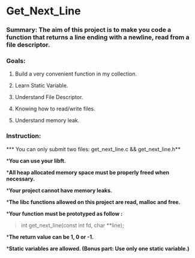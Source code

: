 
# Get_Next_Line

### Summary: The aim of this project is to make you code a function that returns a line ending with a newline, read from a file descriptor.

### Goals:

1. Build a very convenient function in my collection.

2. Learn Static Variable.

3. Understand File Descriptor.

4. Knowing how to read/write files.

5. Understand memory leak.

### Instruction:

*** You can only submit two files: get_next_line.c && get_next_line.h**

***You can use your libft.**

***All heap allocated memory space must be properly freed when necessary.**

***Your project cannot have memory leaks.**

***The libc functions allowed on this project are read, malloc and free.**

***Your function must be prototyped as follow :**

> int get_next_line(const int fd, char **line);
>

***The return value can be 1, 0 or -1.**

***Static variables are allowed. (Bonus part: Use only one static variable.)**
